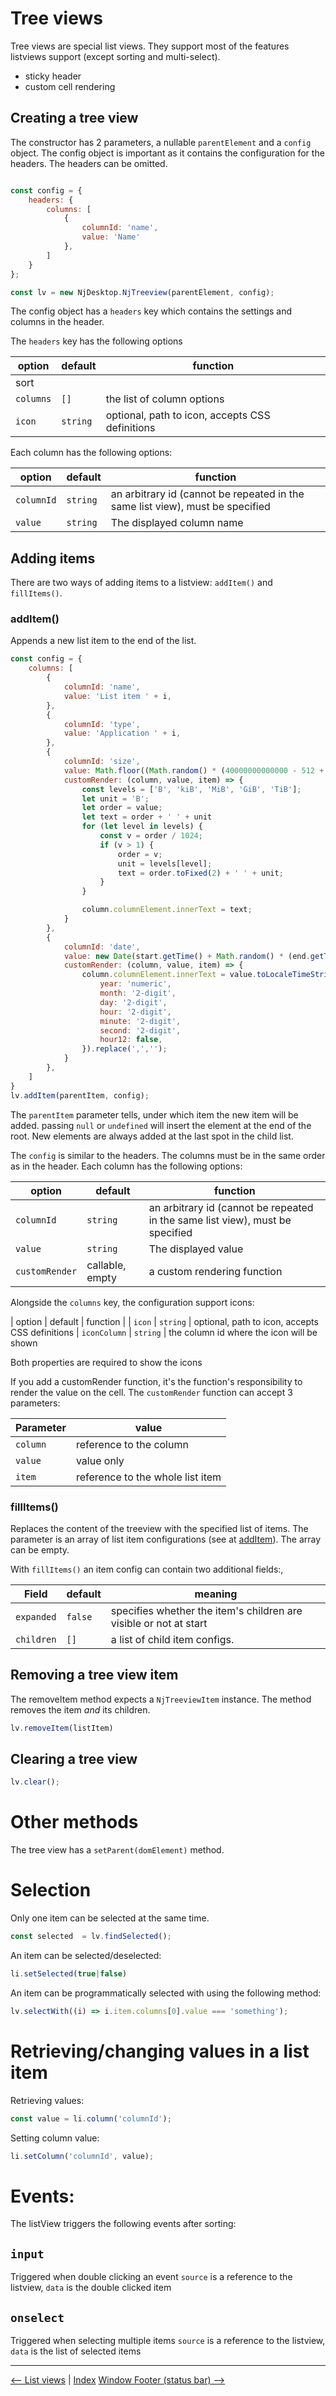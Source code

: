 # Tree views

Tree views are special list views. They support most of the features listviews support (except sorting and multi-select).

- sticky header
- custom cell rendering

## Creating a tree view

The constructor has 2 parameters, a nullable `parentElement` and a `config` object. The config object is important as it contains the configuration for the headers. The headers can be omitted.

```javascript

const config = {
    headers: {
        columns: [
            {
                columnId: 'name',
                value: 'Name'
            },
        ]
    }
};

const lv = new NjDesktop.NjTreeview(parentElement, config);
```
The config object has a `headers` key which contains the settings and columns in the header. 

The `headers` key has the following options

| option | default | function |
| --- | --- | --- |
sort |
| `columns` | `[]` | the list of column options
| `icon`    | `string` | optional, path to icon, accepts CSS definitions

Each column has the following options: 

| option | default | function |
| --- | --- | --- |
| `columnId` | `string` | an arbitrary id (cannot be repeated in the same list view), must be specified |
| `value` | `string` | The displayed column name |

## Adding items

There are two ways of adding items to a listview: `addItem()` and `fillItems()`.

### addItem()

Appends a new list item to the end of the list.

```javascript
const config = {
    columns: [
        {
            columnId: 'name',
            value: 'List item ' + i,
        },
        {
            columnId: 'type',
            value: 'Application ' + i,
        },
        {
            columnId: 'size',
            value: Math.floor((Math.random() * (40000000000000 - 512 + 1))) + 512,
            customRender: (column, value, item) => {
                const levels = ['B', 'kiB', 'MiB', 'GiB', 'TiB'];
                let unit = 'B';
                let order = value;
                let text = order + ' ' + unit
                for (let level in levels) {
                    const v = order / 1024;
                    if (v > 1) {
                        order = v;
                        unit = levels[level];
                        text = order.toFixed(2) + ' ' + unit;
                    } 
                }

                column.columnElement.innerText = text;
            }
        },
        {
            columnId: 'date',
            value: new Date(start.getTime() + Math.random() * (end.getTime() - start.getTime())),
            customRender: (column, value, item) => {
                column.columnElement.innerText = value.toLocaleTimeString("en-CA", {
                    year: 'numeric',
                    month: '2-digit',
                    day: '2-digit',
                    hour: '2-digit', 
                    minute: '2-digit', 
                    second: '2-digit',
                    hour12: false,
                }).replace(',','');
            }
        },
    ]
}
lv.addItem(parentItem, config);
```

The `parentItem` parameter tells, under which item the new item will be added. passing `null` or `undefined` will insert the element at the end of the root. New elements are always added at the last spot in the child list.

The `config` is similar to the headers. The columns must be in the same order as in the header. Each column has the following options:

| option | default | function |
| --- | --- | --- |
| `columnId` | `string` | an arbitrary id (cannot be repeated in the same list view), must be specified |
| `value` | `string` | The displayed value |
| `customRender` | callable, empty | a custom rendering function | 

Alongside the `columns` key, the configuration support icons:

| option | default | function |
| `icon`    | `string` | optional, path to icon, accepts CSS definitions
| `iconColumn`    | `string` | the column id where the icon will be shown

Both properties are required to show the icons

If you add a customRender function, it's the function's responsibility to render the value on the cell. The `customRender` function can accept 3 parameters:

|Parameter | value |
| --- | --- |
| `column` | reference to the column
| `value` | value only
| `item` | reference to the whole list item

### fillItems()

Replaces the content of the treeview with the specified list of items. The parameter is an array of list item configurations (see at [addItem](#additem)). The array can be empty. 

With `fillItems()` an item config can contain two additional fields:, 

|Field|default|meaning|
|-----|-------|-------|
|`expanded`|`false`|specifies whether the item's children are visible or not at start
|`children`|`[]`| a list of child item configs. 

## Removing a tree view item

The removeItem method expects a `NjTreeviewItem` instance.
The method removes the item *and* its children.

```javascript
lv.removeItem(listItem)
```

## Clearing a tree view

```javascript
lv.clear();
```

# Other methods

The tree view has a `setParent(domElement)` method.

# Selection

Only one item can be selected at the same time.

```javascript
const selected  = lv.findSelected();
```

An item can be selected/deselected: 

```javascript
li.setSelected(true|false)
```

An item can be programmatically selected with using the following method:

```javascript
lv.selectWith((i) => i.item.columns[0].value === 'something');
```

# Retrieving/changing values in a list item

Retrieving values:

```javascript
const value = li.column('columnId');
```

Setting column value:

```javascript
li.setColumn('columnId', value);
```

# Events:

The listView triggers the following events after sorting:

## `input`

Triggered when double clicking an event
`source` is a reference to the listview,
`data` is the double clicked item

## `onselect`

Triggered when selecting multiple items
`source` is a reference to the listview,
`data` is the list of selected items


---
[<-- List views](./listviews.md) |
[Index](./index.md) 
[Window Footer (status bar) -->](./window_footer.md)